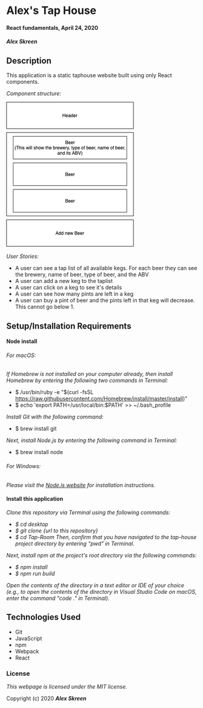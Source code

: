 # Alex's Tap House

#### React fundamentals, April 24, 2020

#### _**Alex Skreen**_

## Description

This application is a static taphouse website built using only React components.

_Component structure:_

![component structure](/taphouse_diagram.png)

_User Stories:_
* A user can see a tap list of all available kegs. For each beer they can see the brewery, name of beer, type of beer, and the ABV
* A user can add a new keg to the taplist
* A user can click on a keg to see it's details
* A user can see how many pints are left in a keg
* A user can buy a pint of beer and the pints left in that keg will decrease. This cannot go below 1.

## Setup/Installation Requirements

#### Node install

###### For macOS:
_If Homebrew is not installed on your computer already, then install Homebrew by entering the following two commands in Terminal:_
* $ /usr/bin/ruby -e "$(curl -fsSL https://raw.githubusercontent.com/Homebrew/install/master/install)"
* $ echo 'export PATH=/usr/local/bin:$PATH' >> ~/.bash_profile

_Install Git with the following command:_
* $ brew install git

_Next, install Node.js by entering the following command in Terminal:_
* $ brew install node

###### For Windows:
_Please visit the [Node.js website](https://nodejs.org/en/download/) for installation instructions._

#### Install this application

_Clone this repository via Terminal using the following commands:_
* _$ cd desktop_
* _$ git clone {url to this repository}_
* _$ cd Tap-Room_
_Then, confirm that you have navigated to the tap-house project directory by entering "pwd" in Terminal._

_Next, install npm at the project's root directory via the following commands:_
* _$ npm install_
* _$ npm run build_

_Open the contents of the directory in a text editor or IDE of your choice (e.g., to open the contents of the directory in Visual Studio Code on macOS, enter the command "code ." in Terminal)._

## Technologies Used

* Git
* JavaScript
* npm
* Webpack
* React

### License

*This webpage is licensed under the MIT license.*

Copyright (c) 2020 **_Alex Skreen_**